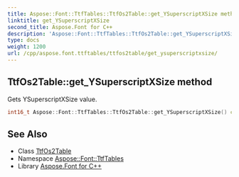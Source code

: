 ```yaml
---
title: Aspose::Font::TtfTables::TtfOs2Table::get_YSuperscriptXSize method
linktitle: get_YSuperscriptXSize
second_title: Aspose.Font for C++
description: 'Aspose::Font::TtfTables::TtfOs2Table::get_YSuperscriptXSize method. Gets YSuperscriptXSize value in C++.'
type: docs
weight: 1200
url: /cpp/aspose.font.ttftables/ttfos2table/get_ysuperscriptxsize/
---
```

## TtfOs2Table::get_YSuperscriptXSize method


Gets YSuperscriptXSize value.

```cpp
int16_t Aspose::Font::TtfTables::TtfOs2Table::get_YSuperscriptXSize() const
```

## See Also

* Class [TtfOs2Table](../)
* Namespace [Aspose::Font::TtfTables](../../)
* Library [Aspose.Font for C++](../../../)
